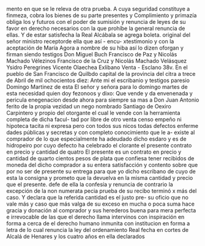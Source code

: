 mento en que se le releva de otra prueba. A cuya seguridad
constituye a finmeza, cobra los bienes de su parte presentes y
Complimiento y primazía obliga los y futuros con el poder de sumisión y renuncia de leyes de su favor en derecho necesarios con la que prohíbe la general renuncia de ellas. Y de estar satisfecha la Real Alcábala se agrega boleta.
original del señor ministro receptorde ella que así - encu- xtestimonio y con la aceptación de María Agora a nombre de su hiba así lo dizen oforgan y firman siendo testigos Don Miguel Buch Francisco de Paz y Nicolás Machado Vélezinos
Francisco de la Cruz y Nicolás Machado Velásquez
Ysidro Peregrines
Vicente Olaechea
Exlibano
Venta - Esclano
38v. En el pueblo de San Francisco de Quilbdo capital de la provincia
del citra a trece de Abril de mil ochocientos diez: Ante mi
el escribanio y testigos paresio Domingo Martinez de esta
El señor y señora para lo domingo martes de esta necesidad quien doy fezonoos y dixo: Que vende y da envenenada y pericula enegenacion desde ahora para siempre sa mas a Don Juan Antonio ferito de la propia vezidad un nego
nombrado Santiago de Oexiro Carpintero y propio del otorgante el cual le vende con la herramienta completa de dicha facul- tad por libre de otro venta censo empeño ni hipoteca tacita ni expresa pero con todos sus nicos todas defectos enferme
dades públicas y secretas y con completo conocimiento que le a- existe al comprador de lo que especialmente ha adeudado dicho esdaro y es de hidropeiro por cuyo defecto ha celebrado el clorante el presente contrato en precio y cantidad de quatro
El presente es un contrato en precio y cantidad de quarto cientos pesos de plata que confiesa tener recibidos de moneda del dicho comprador a su entera satisfacción y contento sobre que por no ser de presente su entrega para que yo dicho escribano de cuyo de esta la consigna y prometo que la devuelva en la misma cantidad y precio que el presente.
defe de ella la confesía y renuncia de contrario la excepción de la non numerata pecia prueba de su recibo terminó x más del caso. Y declara que la referida cantidad es el justo pre-
su oficio que no vale más y caso que más valga de su exceso en mucha o poca suma hace gracia y donación al comprador y sus herederos buena para mera perfecta e irrevocable de las que el derecho llama intervinos con inspiración en forma a cerca de
el derecho humano inmunita con institucion en forma a letra de
lo cual renuncia la ley del ordenamiento Real fecha en cortes
de Alcalá de Henares y los cuatro años en ella declarados